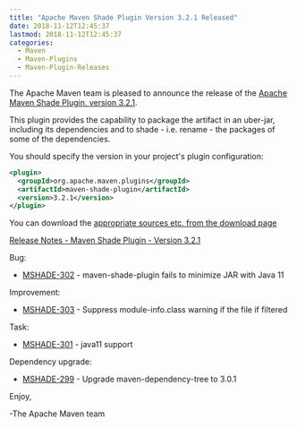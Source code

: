 ```yaml
---
title: "Apache Maven Shade Plugin Version 3.2.1 Released"
date: 2018-11-12T12:45:37
lastmod: 2018-11-12T12:45:37
categories:
  - Maven
  - Maven-Plugins
  - Maven-Plugin-Releases
---
```

The Apache Maven team is pleased to announce the release of the [Apache
Maven Shade Plugin, version 3.2.1](https://maven.apache.org/plugins/maven-shade-plugin/).

This plugin provides the capability to package the artifact in an uber-jar,
including its dependencies and to shade - i.e. rename - the packages of some of
the dependencies.

You should specify the version in your project's plugin configuration:

```xml
<plugin>
  <groupId>org.apache.maven.plugins</groupId>
  <artifactId>maven-shade-plugin</artifactId>
  <version>3.2.1</version>
</plugin>
```

You can download the [appropriate sources etc. from the download page][download-page]

<!-- more -->

 
[Release Notes - Maven Shade Plugin - Version 3.2.1](https://issues.apache.org/jira/secure/ReleaseNote.jspa?projectId=12317921&version=12344059)

Bug:

 * [MSHADE-302](https://issues.apache.org/jira/browse/MSHADE-302) - maven-shade-plugin fails to minimize JAR with Java 11

Improvement:

 * [MSHADE-303](https://issues.apache.org/jira/browse/MSHADE-303) - Suppress module-info.class warning if the file if filtered

Task:

 * [MSHADE-301](https://issues.apache.org/jira/browse/MSHADE-301) - java11 support

Dependency upgrade:

 * [MSHADE-299](https://issues.apache.org/jira/browse/MSHADE-299) - Upgrade maven-dependency-tree to 3.0.1

Enjoy,

-The Apache Maven team

[download-page]: https://maven.apache.org/shared/maven-archiver/download.cgi
